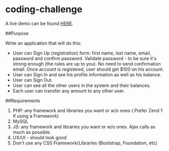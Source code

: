 # coding-challenge

A live demo can be found [HERE](http://sumit-kukreja.com/challenge/).

##Purpose

Write an application that will do this:
- User can Sign Up (registration) form: first name, last name, email, password and confirm password. Validate password - to be sure it's strong enough (the rules are up to you). No need to send confirmation email. Once account is registered, user should get $100 on his account.
- User can Sign In and see his profile information as well as his balance. 
- User can Sign Out.
- User can see all the other users in the system and their balances.
- Each user can transfer any amount to any other user.

##Requirements

1. PHP: any framework and libraries you want or w/o ones ( Prefer Zend 1 if using a Framework)
2. MySQL
3. JS: any framework and libraries you want or w/o ones. Ajax calls as much as possible.
4. UX/UI - should look good
5. Don't use any CSS Framework/Libraries (Bootstrap, Foundation, etc)
